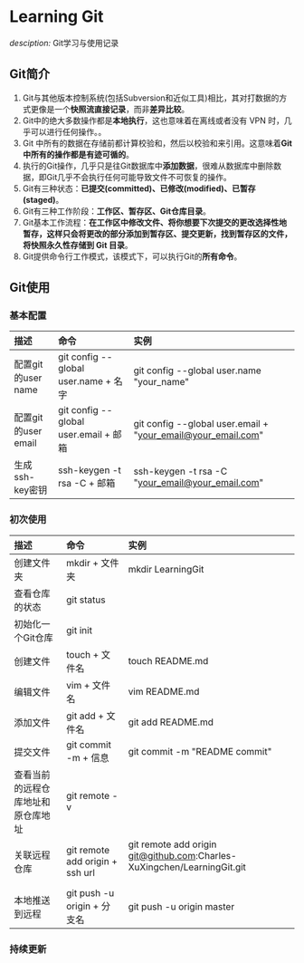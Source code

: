 # Learning Git
*desciption:* Git学习与使用记录

## Git简介

1. Git与其他版本控制系统(包括Subversion和近似工具)相比，其对打数据的方式更像是一个**快照流直接记录**，而非**差异比较**。
2. Git中的绝大多数操作都是**本地执行**，这也意味着在离线或者没有 VPN 时，几乎可以进行任何操作。。
3. Git 中所有的数据在存储前都计算校验和，然后以校验和来引用。这意味着**Git中所有的操作都是有迹可循的**。
4. 执行的Git操作，几乎只是往Git数据库中**添加数据**，很难从数据库中删除数据，即Git几乎不会执行任何可能导致文件不可恢复的操作。
5. Git有三种状态：**已提交(committed)、已修改(modified)、已暂存(staged)**。
6. Git有三种工作阶段：**工作区、暂存区、Git仓库目录**。
7. Git基本工作流程：**在工作区中修改文件、将你想要下次提交的更改选择性地暂存，这样只会将更改的部分添加到暂存区、提交更新，找到暂存区的文件，将快照永久性存储到 Git 目录**。
8. Git提供命令行工作模式，该模式下，可以执行Git的**所有命令**。

## Git使用

### 基本配置

|描述|命令|实例|
|:---|:---|:---|
|配置git的user name|git config --global user.name  + 名字|git config --global user.name "your_name"|
|配置git的user email|git config --global user.email + 邮箱|git config --global user.email + "your_email@your_email.com"|
|生成ssh-key密钥|ssh-keygen -t rsa -C + 邮箱|ssh-keygen -t rsa -C "[your_email@your_email.com](mailto:your_email@your_email.com)"|

### 初次使用

|描述|命令|实例|
|:---|:---|:---|
|创建文件夹|mkdir + 文件夹|mkdir LearningGit|
|查看仓库的状态|git status||
|初始化一个Git仓库|git init||
|创建文件|touch + 文件名|touch README.md|
|编辑文件|vim + 文件名|vim README.md|
|添加文件|git add + 文件名|git add README.md|
|提交文件|git commit -m + 信息|git commit -m "README commit"|
|查看当前的远程仓库地址和原仓库地址|git remote -v||
|关联远程仓库|git remote add origin + ssh url|<div>git remote add origin git@github.com:Charles-XuXingchen/LearningGit.git</div><div><br></div>|
|本地推送到远程|git push -u origin + 分支名|git push -u origin master|

### 持续更新

